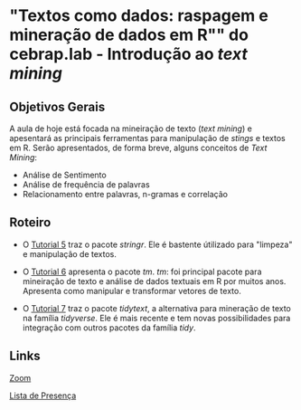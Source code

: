 # "Textos como dados: raspagem e mineração de dados em R"" do cebrap.lab - Introdução ao *text mining*

## Objetivos Gerais

A aula de hoje está focada na mineiração de texto (*text mining*) e apesentará as principais ferramentas para manipulação de *stings* e textos em R. Serão apresentados, de forma breve, alguns conceitos de *Text Mining*:
- Análise de Sentimento
- Análise de frequência de palavras
- Relacionamento entre palavras, n-gramas e correlação

## Roteiro

- O [Tutorial 5](https://github.com/thiagomeireles/cebraplab_texto_como_dados/blob/master/tutoriais/Tutorial_5.md) traz o pacote *stringr*. Ele é bastente útilizado para "limpeza" e manipulação de textos.

- O [Tutorial 6](https://github.com/thiagomeireles/cebraplab_texto_como_dados/blob/master/tutoriais/Tutorial_6.md) apresenta o pacote *tm*. *tm*: foi principal pacote para mineiração de texto e análise de dados textuais em R por muitos anos. Apresenta como manipular e transformar vetores de texto. 

- O [Tutorial 7](https://github.com/thiagomeireles/cebraplab_texto_como_dados/blob/master/tutoriais/Tutorial_7.md) traz o pacote *tidytext*, a alternativa para mineração de texto na família *tidyverse*. Ele é mais recente e tem novas possibilidades para integração com outros pacotes da família *tidy*.

## Links

[Zoom](https://us02web.zoom.us/j/87938736553?pwd=aFo3Zko3ZkVEQUI1V2dkUWZEVUxFQT09)

[Lista de Presença](https://docs.google.com/spreadsheets/d/1NT69-A9HjmTQyyhZt23c8mVo5z7Jcqb566dixP5L-mE/edit#gid=0)
